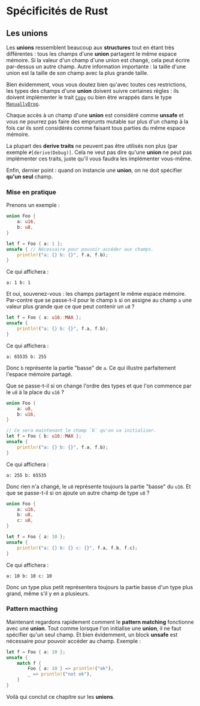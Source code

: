 # Spécificités de Rust

## Les unions

Les **unions** ressemblent beaucoup aux **structures** tout en étant très différentes : tous les champs d'une **union** partagent le même espace mémoire. Si la valeur d'un champ d'une union est changé, cela peut écrire par-dessus un autre champ. Autre information importante : la taille d'une union est la taille de son champ avec la plus grande taille.

Bien évidemment, vous vous doutez bien qu'avec toutes ces restrictions, les types des champs d'une **union** doivent suivre certaines règles : ils doivent implémenter le trait [`Copy`](https://doc.rust-lang.org/std/marker/trait.Copy.html) ou bien être wrappés dans le type [`ManuallyDrop`](https://doc.rust-lang.org/std/mem/struct.ManuallyDrop.html).

Chaque accès à un champ d'une **union** est considéré comme **unsafe** et vous ne pourrez pas faire des emprunts mutable sur plus d'un champ à la fois car ils sont considérés comme faisant tous parties du même espace mémoire.

La plupart des **derive traits** ne peuvent pas être utilisés non plus (par exemple `#[derive(Debug)]`. Cela ne veut pas dire qu'une **union** ne peut pas implémenter ces traits, juste qu'il vous faudra les implémenter vous-même.

Enfin, dernier point : quand on instancie une **union**, on ne doit spécifier **qu'un seul** champ.

### Mise en pratique

Prenons un exemple :

```Rust
union Foo {
    a: u16,
    b: u8,
}

let f = Foo { a: 1 };
unsafe { // Nécessaire pour pouvoir accéder aux champs.
    println!("a: {} b: {}", f.a, f.b);
}
```

Ce qui affichera :

```console
a: 1 b: 1
```

Et oui, souvenez-vous : les champs partagent le même espace mémoire. Par-contre que se passe-t-il pour le champ `b` si on assigne au champ `a` une valeur plus grande que ce que peut contenir un `u8` ?

```Rust
let f = Foo { a: u16::MAX };
unsafe {
    println!("a: {} b: {}", f.a, f.b);
}
```

Ce qui affichera :

```console
a: 65535 b: 255
```

Donc `b` représente la partie "basse" de `a`. Ce qui illustre parfaitement l'espace mémoire partagé.

Que se passe-t-il si on change l'ordre des types et que l'on commence par le `u8` à la place du `u16` ?

```Rust
union Foo {
    a: u8,
    b: u16,
}

// Ce sera maintenant le champ `b` qu'on va initialiser.
let f = Foo { b: u16::MAX };
unsafe {
    println!("a: {} b: {}", f.a, f.b);
}
```

Ce qui affichera :

```console
a: 255 b: 65535
```

Donc rien n'a changé, le `u8` représente toujours la partie "basse" du `u16`. Et que se passe-t-il si on ajoute un autre champ de type `u8` ?

```Rust
union Foo {
    a: u16,
    b: u8,
    c: u8,
}

let f = Foo { a: 10 };
unsafe {
    println!("a: {} b: {} c: {}", f.a, f.b, f.c);
}
```

Ce qui affichera :

```console
a: 10 b: 10 c: 10
```

Donc un type plus petit représentera toujours la partie basse d'un type plus grand, même s'il y en a plusieurs.

### Pattern macthing

Maintenant regardons rapidement comment le **pattern matching** fonctionne avec une **union**. Tout comme lorsque l'on initialise une **union**, il ne faut spécifier qu'un seul champ. Et bien évidemment, un block **unsafe** est nécessaire pour pouvoir accéder au champ. Exemple :

```Rust
let f = Foo { a: 10 };
unsafe {
    match f {
        Foo { a: 10 } => println!("ok"),
        _ => println!("not ok"),
    }
}
```

Voilà qui conclut ce chapitre sur les **unions**.
